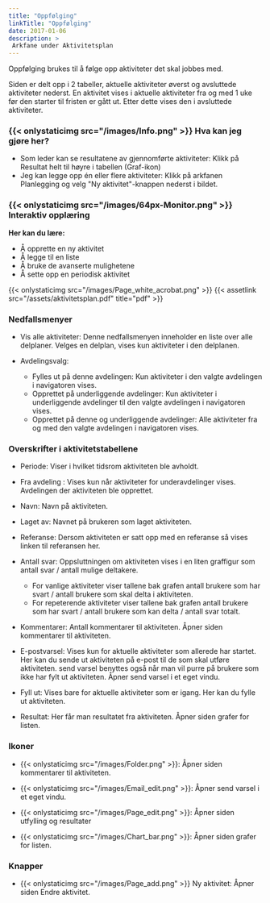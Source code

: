 ```yaml
---
title: "Oppfølging"
linkTitle: "Oppfølging"
date: 2017-01-06
description: >
 Arkfane under Aktivitetsplan
---
```

Oppfølging brukes til å følge opp aktiviteter det skal jobbes med.

Siden er delt opp i 2 tabeller, aktuelle aktiviteter øverst og avsluttede aktiviteter nederst. En aktivitet vises i aktuelle aktiviteter fra og med 1 uke før den starter til fristen er gått ut. Etter dette vises den i avsluttede aktiviteter.

### {{< onlystaticimg src="/images/Info.png" >}} Hva kan jeg gjøre her?
- Som leder kan se resultatene av gjennomførte aktiviteter: Klikk på Resultat helt til høyre i tabellen (Graf-ikon)
- Jeg kan legge opp én eller flere aktiviteter: Klikk på arkfanen Planlegging og velg "Ny aktivitet"-knappen nederst i bildet.

### {{< onlystaticimg src="/images/64px-Monitor.png" >}} Interaktiv opplæring
**Her kan du lære:**

- Å opprette en ny aktivitet
- Å legge til en liste
- Å bruke de avanserte mulighetene
- Å sette opp en periodisk aktivitet

{{< onlystaticimg src="/images/Page_white_acrobat.png" >}}
{{< assetlink src="/assets/aktivitetsplan.pdf" title="pdf" >}}

### Nedfallsmenyer
- Vis alle aktiviteter: Denne nedfallsmenyen inneholder en liste over alle delplaner. Velges en delplan, vises kun aktiviteter i den delplanen.

- Avdelingsvalg:
  - Fylles ut på denne avdelingen: Kun aktiviteter i den valgte avdelingen i navigatoren vises.
  - Opprettet på underliggende avdelinger: Kun aktiviteter i underliggende avdelinger til den valgte avdelingen i navigatoren vises.
  - Opprettet på denne og underliggende avdelinger: Alle aktiviteter fra og med den valgte avdelingen i navigatoren vises.

### Overskrifter i aktivitetstabellene
- Periode: Viser i hvilket tidsrom aktiviteten ble avholdt.

- Fra avdeling : Vises kun når aktiviteter for underavdelinger vises. Avdelingen der aktiviteten ble opprettet.

- Navn: Navn på aktiviteten.

- Laget av: Navnet på brukeren som laget aktiviteten.

- Referanse: Dersom aktiviteten er satt opp med en referanse så vises linken til referansen her.

- Antall svar: Oppsluttningen om aktiviteten vises i en liten graffigur som antall svar / antall mulige deltakere.
  - For vanlige aktiviteter viser tallene bak grafen antall brukere som har svart / antall brukere som skal delta i aktiviteten.
  - For repeterende aktiviteter viser tallene bak grafen antall brukere som har svart / antall brukere som kan delta / antall svar totalt.

- Kommentarer: Antall kommentarer til aktiviteten. Åpner siden kommentarer til aktiviteten.

- E-postvarsel: Vises kun for aktuelle aktiviteter som allerede har startet. Her kan du sende ut aktiviteten på e-post til de som skal utføre aktiviteten. send varsel benyttes også når man vil purre på brukere som ikke har fylt ut aktiviteten. Åpner send varsel i et eget vindu.

- Fyll ut: Vises bare for aktuelle aktiviteter som er igang. Her kan du fylle ut aktiviteten.

- Resultat: Her får man resultatet fra aktiviteten. Åpner siden grafer for listen.

### Ikoner
- {{< onlystaticimg src="/images/Folder.png" >}}: Åpner siden kommentarer til aktiviteten.

- {{< onlystaticimg src="/images/Email_edit.png" >}}: Åpner send varsel i et eget vindu.

- {{< onlystaticimg src="/images/Page_edit.png" >}}: Åpner siden utfylling og resultater

- {{< onlystaticimg src="/images/Chart_bar.png" >}}: Åpner siden grafer for listen.

### Knapper
- {{< onlystaticimg src="/images/Page_add.png" >}} Ny aktivitet: Åpner siden Endre aktivitet.